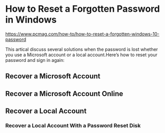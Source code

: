 
# How to Reset a Forgotten Password in Windows

https://www.pcmag.com/how-to/how-to-reset-a-forgotten-windows-10-password


This artical discuss several solutions when the password is lost whether you use a Microsoft account or a local account.Here’s how to reset your password and sign in again:

## Recover a Microsoft Account

## Recover a Microsoft Account Online

## Recover a Local Account

### Recover a Local Account With a Password Reset Disk
